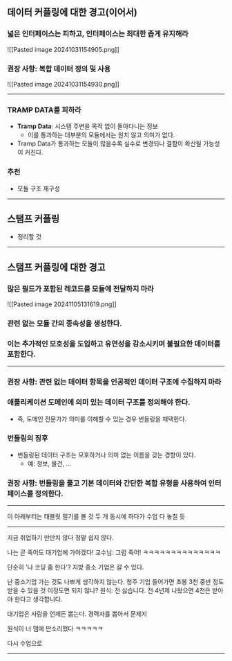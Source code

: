 ## 데이터 커플링에 대한 경고(이어서)
### 넓은 인터페이스는 피하고, 인터페이스는 최대한 좁게 유지해라
![[Pasted image 20241031154905.png]]


### 권장 사항: 복합 데이터 정의 및 사용
![[Pasted image 20241031154930.png]]

---
### TRAMP DATA를 피하라
- **Tramp Data**: 시스템 주변을 목적 없이 돌아다니는 정보
	- 이를 통과하는 대부분의 모듈에서는 원치 않고 의미가 없다.
- Tramp Data가 통과하는 모듈이 많을수록 실수로 변경되나 결함이 확산될 가능성이 커진다.

### 추천
- 모듈 구조 재구성

---
## 스탬프 커플링
- 정리할 것


---
## 스탬프 커플링에 대한 경고
### 많은 필드가 포함된 레코드를 모듈에 전달하지 마라
![[Pasted image 20241105131619.png]]

### 관련 없는 모듈 간의 종속성을 생성한다.

### 이는 추가적인 모호성을 도입하고 유연성을 감소시키며 불필요한 데이터를 포함한다.

---
### 권장 사항: 관련 없는 데이터 항목을 인공적인 데이터 구조에 수집하지 마라

### 애플리케이션 도메인에 의미 있는 데이터 구조를 정의해야 한다. 
- 즉, 도메인 전문가가 의미를 이해할 수 있는 경우 번들링을 채택한다.

### 번들링의 징후
- 번들링된 데이터 구조는 모호하거나 의미 없는 이름을 갖는 경향이 있다. 
	- 예: 정보, 물건, ...

### 권장 사항: 번들링을 풀고 기본 데이터와 간단한 복합 유형을 사용하여 인터페이스를 정의한다.

---
이 아래부터는 태블릿 필기를 볼 것
두 개 동시에 하다가 수업 다 놓칠 듯


---
지금 취업하기 만만치 않다
정말 쉽지 않다.

나는 곧 죽어도 대기업에 가야겠다!
교수님: 그럼 죽어!
ㅋㅋㅋㅋㅋㅋㅋㅋㅋㅋㅋㅋㅋㅋ

단순히 '나 코딩 좀 한다'?
지방 중소 기업은 갈 수 있다.

난 중소기업 가는 것도 나쁘게 생각하지 않는다.
청주 기업 들어가면 초봉 3천 중반 정도 받을 수 있을 것
이정도면 되지 않나?
원식: 전 싫습니다. 전 4년제 나왔으면 4천은 받아야 한다고 생각합니다.

대기업은 사람을 언제든 뽑는다.
경력자를 뽑아서 문제지

원식이 너 땜에 딴소리했다 ㅋㅋㅋㅋㅋ

다시 수업으로

---


